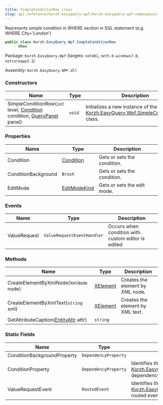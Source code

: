 ```yaml
---
title: SimpleConditionRow class
slug: api-reference/korzh-easyquery-wpf/korzh-easyquery-wpf-namespace/simpleconditionrow-class
---
```



Represents simple condition in WHERE section in SQL statement (e.g. WHERE City='London')
```csharp
public class Korzh.EasyQuery.Wpf.SimpleConditionRow
    : XRow

```
Package: `Korzh.EasyQuery.Wpf` (targets: `net461`, `net5.0-windows7.0`, `netcoreapp3.1`)

Assembly: `Korzh.EasyQuery.WPF.dll`

### Constructors

| Name | Type | Description | 
| --- | --- | --- | 
| SimpleConditionRow(`int` level, [Condition](/api-reference/korzh-easyquery/korzh-easyquery-namespace/condition-class) condition, [QueryPanel](/api-reference/korzh-easyquery-wpf/korzh-easyquery-wpf-namespace/querypanel-class) panel) | `void` | Initializes a new instance of the [Korzh.EasyQuery.Wpf.SimpleConditionRow](/api-reference/korzh-easyquery-wpf/korzh-easyquery-wpf-namespace/simpleconditionrow-class) class. | 


### Properties

| Name | Type | Description | 
| --- | --- | --- | 
| Condition | [Condition](/api-reference/korzh-easyquery/korzh-easyquery-namespace/condition-class) | Gets or sets the condition. | 
| ConditionBackground | `Brush` | Gets or sets the condition. | 
| EditMode | [EditModeKind](/api-reference/korzh-easyquery-wpf/korzh-easyquery-wpf-namespace/editmodekind-enum) | Gets or sets the edit mode. | 


### Events

| Name | Type | Description | 
| --- | --- | --- | 
| ValueRequest | `ValueRequestEventHandler` | Occurs when condition with custom editor is edited | 


### Methods

| Name | Type | Description | 
| --- | --- | --- | 
| CreateElementByXmlNode(`XmlNode` node) | [XElement](/api-reference/korzh-easyquery-wpf/korzh-easyquery-wpf-namespace/xelement-class) | Creates the element by XML node. | 
| CreateElementByXmlText(`string` xml) | [XElement](/api-reference/korzh-easyquery-wpf/korzh-easyquery-wpf-namespace/xelement-class) | Creates the element by XML text. | 
| GetAttributeCaption([EntityAttr](/api-reference/korzh-easyquery/korzh-easyquery-namespace/entityattr-class) attr) | `string` |  | 


### Static Fields

| Name | Type | Description | 
| --- | --- | --- | 
| ConditionBackgroundProperty | `DependencyProperty` |  | 
| ConditionProperty | `DependencyProperty` | Identifies the [Korzh.EasyQuery.Wpf.SimpleConditionRow.Condition](/api-reference/korzh-easyquery-wpf/korzh-easyquery-wpf-namespace/simpleconditionrow-class) dependency property | 
| ValueRequestEvent | `RoutedEvent` | Identifies the [Korzh.EasyQuery.Wpf.SimpleConditionRow.ValueRequest](/api-reference/korzh-easyquery-wpf/korzh-easyquery-wpf-namespace/simpleconditionrow-class) routed event |